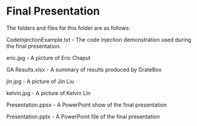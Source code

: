# Final Presentation

The folders and files for this folder are as follows:

CodeInjectionExample.txt - The code injection demonstration used during the final presentation.

eric.jpg - A picture of Eric Chaput

GA Results.xlsx - A summary of results produced by GrateBox

jin.jpg - A picture of Jin Liu

kelvin.jpg - A picture of Kelvin Lin

Presentation.ppsx - A PowerPoint show of the final presentation

Presentation.pptx - A PowerPoint file of the final presentation